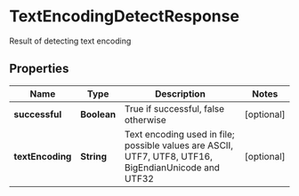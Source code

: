 

# TextEncodingDetectResponse

Result of detecting text encoding
## Properties

Name | Type | Description | Notes
------------ | ------------- | ------------- | -------------
**successful** | **Boolean** | True if successful, false otherwise |  [optional]
**textEncoding** | **String** | Text encoding used in file; possible values are ASCII, UTF7, UTF8, UTF16, BigEndianUnicode and UTF32 |  [optional]




